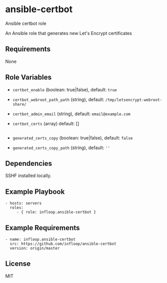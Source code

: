 # ansible-certbot
Ansible certbot role

An Ansible role that generates new Let's Encrypt certificates

## Requirements

None

## Role Variables

- `certbot_enable` (boolean: true|false), default: `true`
- `certbot_webroot_path_path` (string), default: `/tmp/letsencrypt-webroot-share/`
- `certbot_admin_email` (string), default: `email@example.com`
- `certbot_certs` (array) default: []
  ```
  
  ```

- `generated_certs_copy` (boolean: true|false), default: `false`
- `generated_certs_copy_path` (string), default: `''`

## Dependencies

SSHF installed locally.

## Example Playbook

    - hosts: servers
      roles:
         - { role: infloop.ansible-certbot }
         
## Example Requirements

    - name: infloop.ansible-certbot
      src: https://github.com/infloop/ansible-certbot
      version: origin/master

## License

MIT